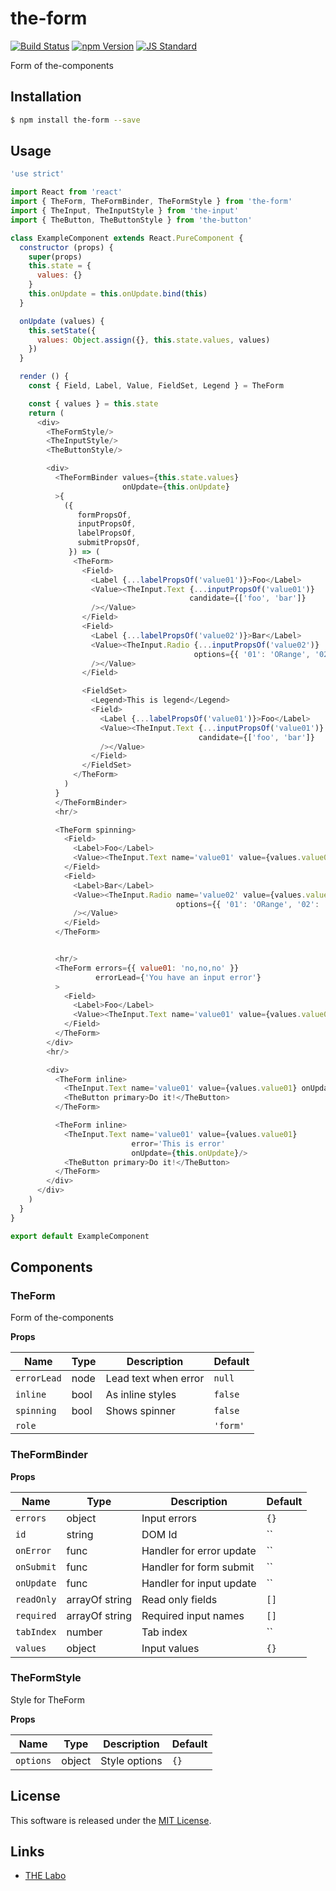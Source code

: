 the-form
==========

<!---
This file is generated by the-tmpl. Do not update manually.
--->

<!-- Badge Start -->
<a name="badges"></a>

[![Build Status][bd_travis_shield_url]][bd_travis_url]
[![npm Version][bd_npm_shield_url]][bd_npm_url]
[![JS Standard][bd_standard_shield_url]][bd_standard_url]

[bd_repo_url]: https://github.com/the-labo/the-form
[bd_travis_url]: http://travis-ci.org/the-labo/the-form
[bd_travis_shield_url]: http://img.shields.io/travis/the-labo/the-form.svg?style=flat
[bd_travis_com_url]: http://travis-ci.com/the-labo/the-form
[bd_travis_com_shield_url]: https://api.travis-ci.com/the-labo/the-form.svg?token=
[bd_license_url]: https://github.com/the-labo/the-form/blob/master/LICENSE
[bd_npm_url]: http://www.npmjs.org/package/the-form
[bd_npm_shield_url]: http://img.shields.io/npm/v/the-form.svg?style=flat
[bd_standard_url]: http://standardjs.com/
[bd_standard_shield_url]: https://img.shields.io/badge/code%20style-standard-brightgreen.svg

<!-- Badge End -->


<!-- Description Start -->
<a name="description"></a>

Form of the-components

<!-- Description End -->


<!-- Overview Start -->
<a name="overview"></a>



<!-- Overview End -->


<!-- Sections Start -->
<a name="sections"></a>

<!-- Section from "doc/guides/01.Installation.md.hbs" Start -->

<a name="section-doc-guides-01-installation-md"></a>

Installation
-----

```bash
$ npm install the-form --save
```


<!-- Section from "doc/guides/01.Installation.md.hbs" End -->

<!-- Section from "doc/guides/02.Usage.md.hbs" Start -->

<a name="section-doc-guides-02-usage-md"></a>

Usage
---------

```javascript
'use strict'

import React from 'react'
import { TheForm, TheFormBinder, TheFormStyle } from 'the-form'
import { TheInput, TheInputStyle } from 'the-input'
import { TheButton, TheButtonStyle } from 'the-button'

class ExampleComponent extends React.PureComponent {
  constructor (props) {
    super(props)
    this.state = {
      values: {}
    }
    this.onUpdate = this.onUpdate.bind(this)
  }

  onUpdate (values) {
    this.setState({
      values: Object.assign({}, this.state.values, values)
    })
  }

  render () {
    const { Field, Label, Value, FieldSet, Legend } = TheForm

    const { values } = this.state
    return (
      <div>
        <TheFormStyle/>
        <TheInputStyle/>
        <TheButtonStyle/>

        <div>
          <TheFormBinder values={this.state.values}
                         onUpdate={this.onUpdate}
          >{
            ({
               formPropsOf,
               inputPropsOf,
               labelPropsOf,
               submitPropsOf,
             }) => (
              <TheForm>
                <Field>
                  <Label {...labelPropsOf('value01')}>Foo</Label>
                  <Value><TheInput.Text {...inputPropsOf('value01')}
                                        candidate={['foo', 'bar']}
                  /></Value>
                </Field>
                <Field>
                  <Label {...labelPropsOf('value02')}>Bar</Label>
                  <Value><TheInput.Radio {...inputPropsOf('value02')}
                                         options={{ '01': 'ORange', '02': 'Banana' }}
                  /></Value>
                </Field>

                <FieldSet>
                  <Legend>This is legend</Legend>
                  <Field>
                    <Label {...labelPropsOf('value01')}>Foo</Label>
                    <Value><TheInput.Text {...inputPropsOf('value01')}
                                          candidate={['foo', 'bar']}
                    /></Value>
                  </Field>
                </FieldSet>
              </TheForm>
            )
          }
          </TheFormBinder>
          <hr/>

          <TheForm spinning>
            <Field>
              <Label>Foo</Label>
              <Value><TheInput.Text name='value01' value={values.value01} onUpdate={this.onUpdate}/></Value>
            </Field>
            <Field>
              <Label>Bar</Label>
              <Value><TheInput.Radio name='value02' value={values.value02} onUpdate={this.onUpdate}
                                     options={{ '01': 'ORange', '02': 'Banana' }}
              /></Value>
            </Field>
          </TheForm>


          <hr/>
          <TheForm errors={{ value01: 'no,no,no' }}
                   errorLead={'You have an input error'}
          >
            <Field>
              <Label>Foo</Label>
              <Value><TheInput.Text name='value01' value={values.value01} onUpdate={this.onUpdate}/></Value>
            </Field>
          </TheForm>
        </div>
        <hr/>

        <div>
          <TheForm inline>
            <TheInput.Text name='value01' value={values.value01} onUpdate={this.onUpdate}/>
            <TheButton primary>Do it!</TheButton>
          </TheForm>

          <TheForm inline>
            <TheInput.Text name='value01' value={values.value01}
                           error='This is error'
                           onUpdate={this.onUpdate}/>
            <TheButton primary>Do it!</TheButton>
          </TheForm>
        </div>
      </div>
    )
  }
}

export default ExampleComponent

```


<!-- Section from "doc/guides/02.Usage.md.hbs" End -->

<!-- Section from "doc/guides/03.Components.md.hbs" Start -->

<a name="section-doc-guides-03-components-md"></a>

Components
-----------

### TheForm

Form of the-components

**Props**

| Name | Type | Description | Default |
| --- | --- | ---- | ---- |
| `errorLead` | node  | Lead text when error | `null` |
| `inline` | bool  | As inline styles | `false` |
| `spinning` | bool  | Shows spinner | `false` |
| `role` |   |  | `'form'` |

### TheFormBinder



**Props**

| Name | Type | Description | Default |
| --- | --- | ---- | ---- |
| `errors` | object  | Input errors | `{}` |
| `id` | string  | DOM Id | `` |
| `onError` | func  | Handler for error update | `` |
| `onSubmit` | func  | Handler for form submit | `` |
| `onUpdate` | func  | Handler for input update | `` |
| `readOnly` | arrayOf string | Read only fields | `[]` |
| `required` | arrayOf string | Required input names | `[]` |
| `tabIndex` | number  | Tab index | `` |
| `values` | object  | Input values | `{}` |

### TheFormStyle

Style for TheForm

**Props**

| Name | Type | Description | Default |
| --- | --- | ---- | ---- |
| `options` | object  | Style options | `{}` |



<!-- Section from "doc/guides/03.Components.md.hbs" End -->


<!-- Sections Start -->


<!-- LICENSE Start -->
<a name="license"></a>

License
-------
This software is released under the [MIT License](https://github.com/the-labo/the-form/blob/master/LICENSE).

<!-- LICENSE End -->


<!-- Links Start -->
<a name="links"></a>

Links
------

+ [THE Labo][the_labo_url]

[the_labo_url]: https://github.com/the-labo

<!-- Links End -->
